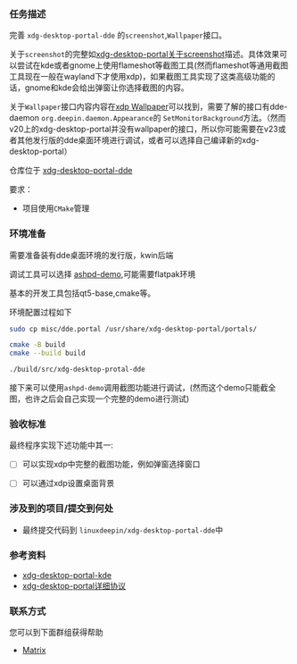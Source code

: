 ### 任务描述

完善 `xdg-desktop-portal-dde` 的`screenshot`,`Wallpaper`接口。

关于`screenshot`的完整如[xdg-desktop-portal关于screenshot](https://flatpak.github.io/xdg-desktop-portal/index.html#gdbus-org.freedesktop.impl.portal.Screenshot)描述。具体效果可以尝试在kde或者gnome上使用flameshot等截图工具(然而flameshot等通用截图工具现在一般在wayland下才使用xdp)，如果截图工具实现了这类高级功能的话，gnome和kde会给出弹窗让你选择截图的内容。

关于`Wallpaper`接口内容内容在[xdp Wallpaper](https://flatpak.github.io/xdg-desktop-portal/index.html#gdbus-org.freedesktop.impl.portal.Wallpaper)可以找到，需要了解的接口有dde-daemon `org.deepin.daemon.Appearance`的 `SetMonitorBackground`方法。（然而v20上的xdg-desktop-portal并没有wallpaper的接口，所以你可能需要在v23或者其他发行版的dde桌面环境进行调试，或者可以选择自己编译新的xdg-desktop-portal）

仓库位于
[xdg-desktop-portal-dde](https://github.com/linuxdeepin/xdg-desktop-portal-dde)

要求：

- 项目使用`CMake`管理

### 环境准备

需要准备装有dde桌面环境的发行版，kwin后端

调试工具可以选择 [ashpd-demo](https://github.com/bilelmoussaoui/ashpd),可能需要flatpak环境

基本的开发工具包括qt5-base,cmake等。

环境配置过程如下

``` bash
sudo cp misc/dde.portal /usr/share/xdg-desktop-portal/portals/

cmake -B build
cmake --build build

./build/src/xdg-desktop-protal-dde
```

接下来可以使用`ashpd-demo`调用截图功能进行调试，(然而这个demo只能截全图，也许之后会自己实现一个完整的demo进行测试)

### 验收标准

最终程序实现下述功能中其一:

  - [ ] 可以实现xdp中完整的截图功能，例如弹窗选择窗口
  - [ ] 可以通过xdp设置桌面背景


### 涉及到的项目/提交到何处
  - 最终提交代码到 `linuxdeepin/xdg-desktop-portal-dde`中

### 参考资料

  - [xdg-desktop-portal-kde](https://invent.kde.org/plasma/xdg-desktop-portal-kde)
  - [xdg-desktop-portal详细协议](https://flatpak.github.io/xdg-desktop-portal/index.html#gdbus-org.freedesktop.impl.portal.Wallpaper)

### 联系方式

您可以到下面群组获得帮助

- [Matrix](https://matrix.to/#/#deepin-community:matrix.org)
